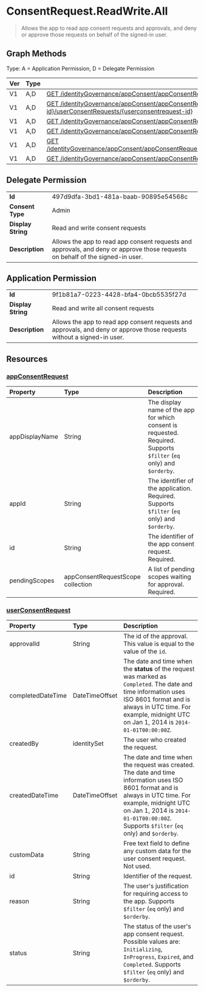 # ConsentRequest.ReadWrite.All

> Allows the app to read app consent requests and approvals, and deny or approve those requests on behalf of the signed-in user.
## Graph Methods

Type: A = Application Permission, D = Delegate Permission

|Ver|Type|Method|
|-------|----|------|
|V1|A,D|[GET /identityGovernance/appConsent/appConsentRequests](https://docs.microsoft.com/graph/api/appconsentapprovalroute-list-appconsentrequests?view=graph-rest-1.0&tabs=http)|
|V1|A,D|[GET /identityGovernance/appConsent/appConsentRequests/{appconsentrequest-id}/userConsentRequests/{userconsentrequest-id}](https://docs.microsoft.com/graph/api/userconsentrequest-get?view=graph-rest-1.0&tabs=http)|
|V1|A,D|[GET /identityGovernance/appConsent/appConsentRequests/{id}](https://docs.microsoft.com/graph/api/appconsentrequest-get?view=graph-rest-1.0&tabs=http)|
|V1|A,D|[GET /identityGovernance/appConsent/appConsentRequests/{id}/userConsentRequests](https://docs.microsoft.com/graph/api/appconsentrequest-list-userconsentrequests?view=graph-rest-1.0&tabs=http)|
|V1|A,D|[GET /identityGovernance/appConsent/appConsentRequests/{id}/userConsentRequests/filterByCurrentUser(on='parameterValue')](https://docs.microsoft.com/graph/api/userconsentrequest-filterbycurrentuser?view=graph-rest-1.0&tabs=http)|
|V1|A,D|[GET /identityGovernance/appConsent/appConsentRequests/filterByCurrentUser(on='parameterValue')](https://docs.microsoft.com/graph/api/appconsentrequest-filterbycurrentuser?view=graph-rest-1.0&tabs=http)|
## Delegate Permission
|||
|-|-|
|**Id**|497d9dfa-3bd1-481a-baab-90895e54568c|
|**Consent Type**|Admin|
|**Display String**|Read and write consent requests|
|**Description**|Allows the app to read app consent requests and approvals, and deny or approve those requests on behalf of the signed-in user.|
## Application Permission
|||
|-|-|
|**Id**|9f1b81a7-0223-4428-bfa4-0bcb5535f27d|
|**Display String**|Read and write all consent requests|
|**Description**|Allows the app to read app consent requests and approvals, and deny or approve those requests without a signed-in user.|
## Resources
### [appConsentRequest ](https://docs.microsoft.com/graph/api/resources/appconsentrequest?view=graph-rest-1.0&tabs=http)
|Property|Type|Description|
|:---|:---|:---|
|appDisplayName|String|The display name of the app for which consent is requested. Required. Supports `$filter` (`eq` only) and `$orderby`. |
|appId|String|The identifier of the application. Required. Supports `$filter` (`eq` only) and `$orderby`. |
|id|String|The identifier of the app consent request. Required.|
|pendingScopes|appConsentRequestScope collection|A list of pending scopes waiting for approval. Required.|
### [userConsentRequest ](https://docs.microsoft.com/graph/api/resources/userconsentrequest?view=graph-rest-1.0&tabs=http)
|Property|Type|Description|
|:---|:---|:---|
|approvalId|String|The id of the approval. This value is equal to the value of the `id`.|
|completedDateTime|DateTimeOffset|The date and time when the **status** of the request was marked as `Completed`. The date and time information uses ISO 8601 format and is always in UTC time. For example, midnight UTC on Jan 1, 2014 is `2014-01-01T00:00:00Z`.|
|createdBy|identitySet|The user who created the request.|
|createdDateTime|DateTimeOffset|The date and time when the request was created. The date and time information uses ISO 8601 format and is always in UTC time. For example, midnight UTC on Jan 1, 2014 is `2014-01-01T00:00:00Z`. Supports `$filter` (`eq` only) and `$orderby`.|
|customData|String|Free text field to define any custom data for the user consent request. Not used.|
|id|String|Identifier of the request. |
|reason|String|The user's justification for requiring access to the app. Supports `$filter` (`eq` only) and `$orderby`.  |
|status|String|The status of the user's app consent request. Possible values are: `Initializing`, `InProgress`, `Expired`, and `Completed`. Supports `$filter` (`eq` only) and `$orderby`. |
